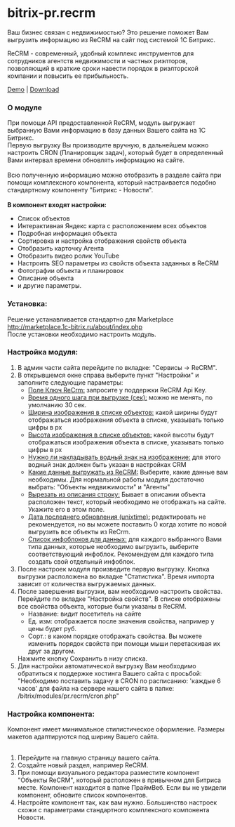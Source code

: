 # bitrix-pr.recrm

Ваш бизнес связан с недвижимостью? Это решение поможет Вам выгрузить информацию из ReCRM на сайт под системой 1С Битрикс.

ReCRM - современный, удобный комплекс инструментов для сотрудников агентств недвижимости и частных риэлторов, позволяющий в краткие сроки навести порядок в риэлторской компании и повысить ее прибыльность. 

<a href="http://01pr.ru/demo/recrm/" target="_blank">Demo</a> | <a href="http://marketplace.1c-bitrix.ru/solutions/pr.recrm/" target="_blank">Download</a>

<h3>О модуле</h3>
При помощи API предоставленной ReCRM, модуль выгружает выбранную Вами информацию в базу данных Вашего сайта на 1С Битрикс.<br>
Первую выгрузку Вы производите вручную, в дальнейшем можно настроить CRON (Планировщик задач), который будет в определенный Вами интервал времени обновлять информацию на сайте.<br>
<br>
Всю полученную информацию можно отобразить в разделе сайта при помощи комплексного компонента, который настраивается подобно стандартному компоненту "Битрикс - Новости".<br>
<br>
<b>В компонент входят настройки:</b><br>
<ul>
	<li>Список объектов</li>
	<li>Интерактивная Яндекс карта с расположением всех объектов</li>
	<li>Подробная информация объекта</li>
	<li>Сортировка и настройка отображения свойств объекта</li>
	<li>Отобразить карточку Агента</li>
	<li>Отобразить видео ролик YouTube</li>
	<li>Настроить SEO параметры из свойств объекта заданных в ReCRM</li>
	<li>Фотографии объекта и планировок</li>
	<li>Описание объекта</li>
	<li>и другие параметры.</li>
</ul>

<h3>Установка:</h3>
Решение устанавливается стандартно для Marketplace <a href="http://marketplace.1c-bitrix.ru/about/index.php">http://marketplace.1c-bitrix.ru/about/index.php</a><br>
После установки необходимо настроить модуль.<br>

<h3>Настройка модуля:</h3>
<ol>
	<li>В админ части сайта перейдите по вкладке: "Сервисы -&gt; ReCRM".</li>
	<li>В открывшемся окне справа выберите пункт "Настройки" и заполните следующие параметры:
		<ul>
			<li><u>Поле Ключ ReCrm:</u> запросите у поддержки ReCRM Api Key.</li>
			<li><u>Время одного шага при выгрузке (сек):</u> можно не менять, по умолчанию 30 сек.</li>
			<li><u>Ширина изображения в списке объектов:</u> какой ширины будут отображаться изображения объекта в списке, указывать только цифры в px</li>
			<li><u>Высота изображения в списке объектов:</u> какой высоты будут отображаться изображения объекта в списке, указывать только цифры в px</li>
			<li><u>Нужно ли накладывать водный знак на изображение:</u> для этого водный знак должен быть указан в настройках CRM</li>
			<li><u>Какие данные выгружать из ReCRM:</u> Выберите, какие данные вам необходимы. Для нормальной работы модуля достаточно выбрать: "Объекты недвижимости" и "Агенты"</li>
			<li><u>Вырезать из описания строку:</u> Бывает в описании объекта расположен текст, который необходимо не отображать на сайте. Укажите его в этом поле.</li>
			<li><u>Дата последнего обновления (unixtime):</u> редактировать не рекомендуется, но вы можете поставить 0 когда хотите по новой выгрузить все объекты из ReCrm.</li>
			<li><u>Список инфоблоков для данных:</u> для каждого выбранного Вами типа данных, которые необходимо выгрузить, выберите соответствующий инфоблок. Рекомендуем для каждого типа создать свой отдельный инфоблок.</li>
		</ul>
	</li>
	<li>После настроек модуля произведите первую выгрузку. Кнопка выгрузки расположена во вкладке "Статистика". Время импорта зависит от количества выгружаемых данных.</li>
	<li>После завершения  выгрузки, вам необходимо настроить свойства. Перейдите по вкладке "Настройка свойств". В списке отображены все свойства объекта, которые были указаны в ReCRM.
		<ul>
			<li>Название: видит посетитель на сайте</li>
			<li>Ед. изм: отображается после значения свойства, например у цены будет руб.</li>
			<li>Сорт.: в каком порядке отображать свойства. Вы можете изменить порядок свойств при помощи мыши перетаскивая их друг за другом.</li>
		</ul>
		Нажмите кнопку Сохранить в низу списка.
	</li>
	<li>Для настройки автоматической выгрузку Вам необходимо обратиться к поддержке хостинга Вашего сайта с просьбой: "Необходимо поставить задачу в CRON по расписанию: 'каждые 6 часов' для файла на сервере нашего сайта в папке: /bitrix/modules/pr.recrm/cron.php"</li>
</ol>


<h3>Настройка компонента:</h3>

Компонент имеет минимальное стилистическое оформление. Размеры макетов адаптируются под ширину Вашего сайта.<br><br>
<ol>
	<li>Перейдите на главную страницу вашего сайта.</li>
	<li>Создайте новый раздел, например ReCRM.</li>
	<li>При помощи визуального редактора разместите компонент "Объекты ReCRM", который расположен в привычном для Битриса месте. Компонент находится в папке ПраймВеб. Если вы не увидели компонент, обновите список компонентов.</li>
	<li>Настройте компонент так, как вам нужно. Большинство настроек схожи с параметрами стандартного комплексного компонента Новости.</li>
</ol>
